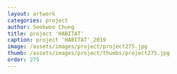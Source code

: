 ```yaml
---
layout: artwork 
categories: project 
author: Seokwoo Chung 
title: project 'HABITAT' 
caption: project 'HABITAT'_2019 
image: /assets/images/project/project275.jpg 
thumb: /assets/images/project/thumbs/project275.jpg 
order: 275 
---
```

